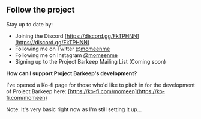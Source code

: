 ## Follow the project

Stay up to date by:
- Joining the Discord [https://discord.gg/FkTPHNN](https://discord.gg/FkTPHNN)
- Following me on Twitter [@momeenme](https://twitter.com/momeenme)
- Following me on Instagram [@momeenme](https://instagram.com/momeenme)
- Signing up to the Project Barkeep Mailing List (Coming soon)

**How can I support Project Barkeep's development?**

I've opened a Ko-fi page for those who'd like to pitch in for the development of Project Barkeep here: [https://ko-fi.com/momeen](https://ko-fi.com/momeen) 

Note: It's very basic right now as I'm still setting it up...
